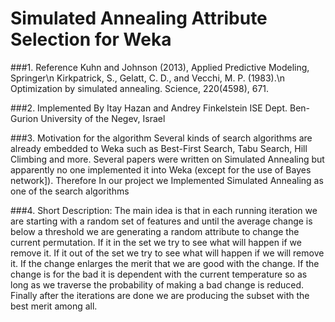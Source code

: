 # Simulated Annealing Attribute Selection for Weka


###1. Reference
Kuhn and Johnson (2013), Applied Predictive Modeling, Springer\n
Kirkpatrick, S., Gelatt, C. D., and Vecchi, M. P. (1983).\n
Optimization by simulated annealing. Science, 220(4598), 671.

###2. Implemented By
Itay Hazan and Andrey Finkelstein
ISE Dept. Ben-Gurion University of the Negev, Israel

###3. Motivation for the algorithm
Several kinds of search algorithms are already embedded to Weka such as Best-First Search, Tabu Search, Hill Climbing and more. Several papers were written on Simulated Annealing but apparently no one implemented it into Weka (except for the use of Bayes network]). Therefore In our project we Implemented Simulated Annealing as one of the search algorithms 

###4. Short Description:
The main idea is that in each running iteration we are starting with a random set of features and until the average change is below a threshold we are generating a random attribute to change the current permutation. If it in the set we try to see what will happen if we remove it. If it out of the set we try to see what will happen if we will remove it. If the change enlarges the merit that we are good with the change. If the change is for the bad it is dependent with the current temperature so as long as we traverse the probability of making a bad change is reduced.  Finally after the iterations are done we are producing the subset with the best merit among all.